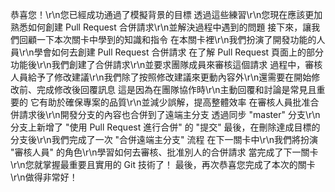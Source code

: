 恭喜您！\r\n您已經成功通過了模擬背景的目標
透過這些練習\r\n您現在應該更加熟悉如何創建 Pull Request 合併請求\r\n並解決過程中遇到的問題
接下來，讓我們回顧一下本次關卡中學到的知識和指令
在本關卡裡\r\n我們扮演了開發功能的人員\r\n學會如何去創建 Pull Request 合併請求
在了解 Pull Request 頁面上的部分功能後\r\n我們創建了合併請求\r\n並要求團隊成員來審核這個請求
過程中，審核人員給予了修改建議\r\n我們除了按照修改建議來更動內容外\r\n還需要在開始修改前、完成修改後回覆訊息
這是因為在團隊協作時\r\n主動回覆和討論是常見且重要的
它有助於確保專案的品質\r\n並減少誤解，提高整體效率
在審核人員批准合併請求後\r\n開發分支的內容也合併到了遠端主分支
透過同步 "master" 分支\r\n分支上新增了 "使用 Pull Request 進行合併" 的 "提交"
最後，在刪除達成目標的分支後\r\n我們完成了一次 "合併遠端主分支" 流程
在下一關卡中\r\n我們將扮演 "審核人員" 的角色\r\n學習如何去審核、批准別人的合併請求
當完成了下一關卡\r\n您就掌握最重要且實用的 Git 技術了！
最後，再次恭喜您完成了本次的關卡\r\n做得非常好！